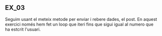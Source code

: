 ## EX_03

Seguim usant el meteix metode per enviar i rebere dades, el post.
En aquest exercici només hem fet un loop que iteri fins que sigui igual al numero que ha estcrit l'usuari.


